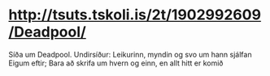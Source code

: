 # http://tsuts.tskoli.is/2t/1902992609/Deadpool/
Síða um Deadpool.
Undirsíður: Leikurinn, myndin og svo um hann sjálfan
Eigum eftir; Bara að skrifa um hvern og einn,
en allt hitt er komið
